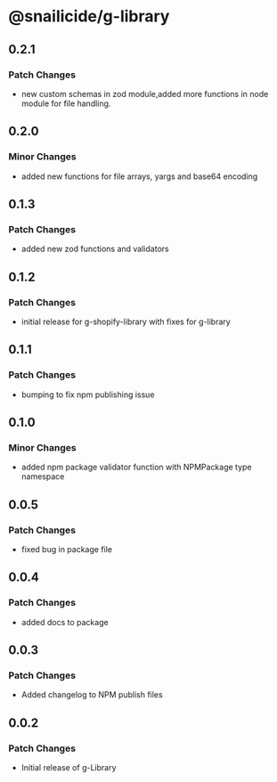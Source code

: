 # @snailicide/g-library

## 0.2.1

### Patch Changes

-   new custom schemas in zod module,added more functions in node module for file handling.

## 0.2.0

### Minor Changes

-   added new functions for file arrays, yargs and base64 encoding

## 0.1.3

### Patch Changes

-   added new zod functions and validators

## 0.1.2

### Patch Changes

-   initial release for g-shopify-library with fixes for g-library

## 0.1.1

### Patch Changes

-   bumping to fix npm publishing issue

## 0.1.0

### Minor Changes

-   added npm package validator function with NPMPackage type namespace

## 0.0.5

### Patch Changes

-   fixed bug in package file

## 0.0.4

### Patch Changes

-   added docs to package

## 0.0.3

### Patch Changes

-   Added changelog to NPM publish files

## 0.0.2

### Patch Changes

-   Initial release of g-Library
